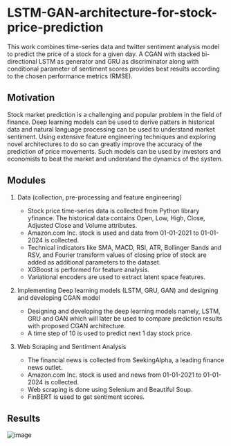 # LSTM-GAN-architecture-for-stock-price-prediction

This work combines time-series data and twitter sentiment analysis model to predict the price of a stock for a given day. A CGAN with stacked bi-directional LSTM as generator and GRU as discriminator along with conditional parameter of sentiment scores provides best results according to the chosen performance metrics (RMSE). 

## Motivation
Stock market prediction is a challenging and popular problem in the field of finance.
Deep learning models can be used to derive patters in historical data and natural language processing can be used to understand market sentiment.
Using extensive feature engineering techniques and exploring novel architectures to do so can greatly improve the accuracy of the prediction of price movements.
Such models can be used by investors and economists to beat the market and understand the dynamics of the system.


## Modules
1. Data (collection, pre-processing and feature engineering)
   - Stock price time-series data is collected from Python library yfinance. The historical data contains Open, Low, High, Close, Adjusted Close and Volume attributes. 
   - Amazon.com Inc. stock is used and data from 01-01-2021 to 01-01-2024 is collected.
   - Technical indicators like SMA, MACD, RSI, ATR, Bollinger Bands and RSV, and Fourier transform values of closing price of stock are added as additional parameters to the dataset.
   - XGBoost is performed for feature analysis.
   - Variational encoders are used to extract latent space features. 



2. Implementing Deep learning models (LSTM, GRU, GAN) and designing and developing CGAN model
   - Designing and developing the deep learning models namely, LSTM, GRU and GAN which will later be used to compare prediction results with proposed CGAN architecture.
   - A time step of 10 is used to predict next 1 day stock price.


4. Web Scraping and Sentiment Analysis
   - The financial news is collected from SeekingAlpha, a leading finance news outlet.
   - Amazon.com Inc. stock is used and news from 01-01-2021 to 01-01-2024 is collected.
   - Web scraping is done using Selenium and Beautiful Soup.
   - FinBERT is used to get sentiment scores.

## Results
![image](https://github.com/user-attachments/assets/024f303b-b98b-4d55-91a8-0f51a96ce8cf)









